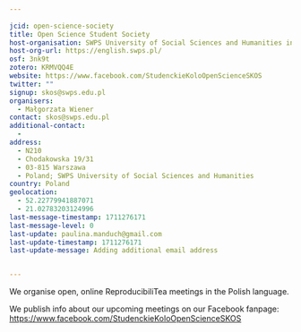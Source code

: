 ```yaml
---
    
jcid: open-science-society
title: Open Science Student Society
host-organisation: SWPS University of Social Sciences and Humanities in Warsaw
host-org-url: https://english.swps.pl/
osf: 3nk9t
zotero: KRMVQQ4E
website: https://www.facebook.com/StudenckieKoloOpenScienceSKOS
twitter: ""
signup: skos@swps.edu.pl
organisers:
  - Małgorzata Wiener
contact: skos@swps.edu.pl
additional-contact:
  - 
address:
  - N210
  - Chodakowska 19/31
  - 03-815 Warszawa
  - Poland; SWPS University of Social Sciences and Humanities
country: Poland
geolocation:
  - 52.22779941887071
  - 21.02783203124996
last-message-timestamp: 1711276171
last-message-level: 0
last-update: paulina.manduch@gmail.com
last-update-timestamp: 1711276171
last-update-message: Adding additional email address


---
```


We organise open, online ReproducibiliTea meetings in the Polish language.

We publish info about our upcoming meetings on our Facebook fanpage:
https://www.facebook.com/StudenckieKoloOpenScienceSKOS
